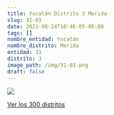 ```yaml
---
title: Yucatán Distrito 3 Merida
slug: 31-03
date: 2021-06-24T10:46:05-05:00
tags: []
nombre_entidad: Yucatán
nombre_distrito: Merida
entidad: 31
distrito: 3
image_path: /img/31-03.png
draft: false
---
```


![](/img/31-03.png)

[Ver los 300 distritos](/docs/elecciones-2021)
